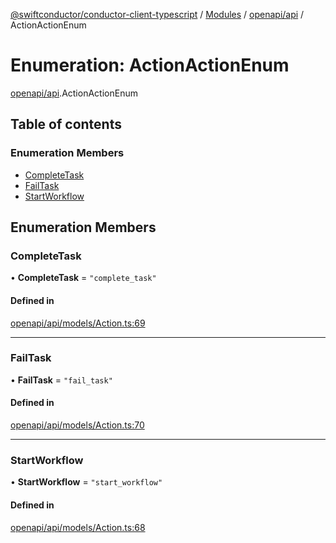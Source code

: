 [@swiftconductor/conductor-client-typescript](../README.md) / [Modules](../modules.md) / [openapi/api](../modules/openapi_api.md) / ActionActionEnum

# Enumeration: ActionActionEnum

[openapi/api](../modules/openapi_api.md).ActionActionEnum

## Table of contents

### Enumeration Members

- [CompleteTask](openapi_api.ActionActionEnum.md#completetask)
- [FailTask](openapi_api.ActionActionEnum.md#failtask)
- [StartWorkflow](openapi_api.ActionActionEnum.md#startworkflow)

## Enumeration Members

### CompleteTask

• **CompleteTask** = ``"complete_task"``

#### Defined in

[openapi/api/models/Action.ts:69](https://github.com/swift-conductor/conductor-client-typescript/blob/9866b7c/openapi/api/models/Action.ts#L69)

___

### FailTask

• **FailTask** = ``"fail_task"``

#### Defined in

[openapi/api/models/Action.ts:70](https://github.com/swift-conductor/conductor-client-typescript/blob/9866b7c/openapi/api/models/Action.ts#L70)

___

### StartWorkflow

• **StartWorkflow** = ``"start_workflow"``

#### Defined in

[openapi/api/models/Action.ts:68](https://github.com/swift-conductor/conductor-client-typescript/blob/9866b7c/openapi/api/models/Action.ts#L68)

